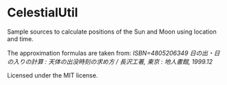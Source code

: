 CelestialUtil
==============

Sample sources to calculate positions of the Sun and Moon using location and time.

The approximation formulas are taken from:
*ISBN=4805206349*
*日の出・日の入りの計算 : 天体の出没時刻の求め方 / 長沢工著, 東京 : 地人書館, 1999.12*

Licensed under the MIT license.
